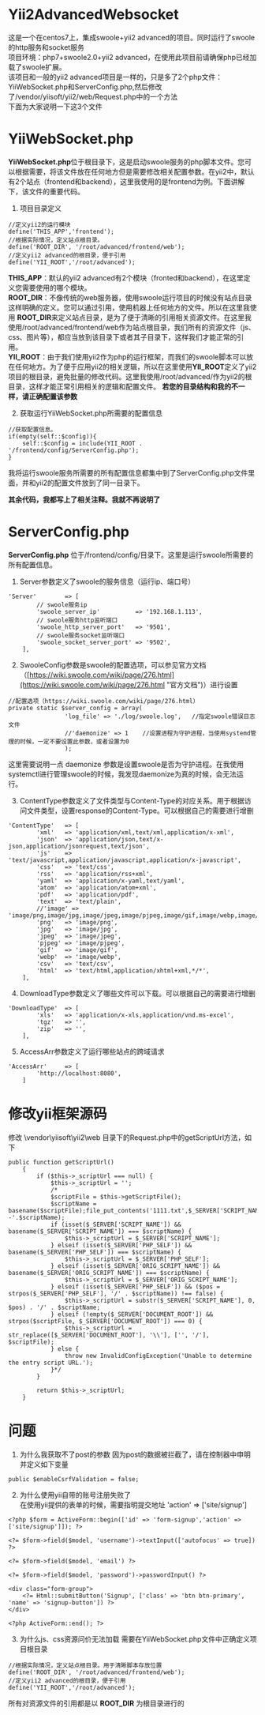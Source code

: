 # Yii2AdvancedWebsocket
这是一个在centos7上，集成swoole+yii2 advanced的项目。同时运行了swoole的http服务和socket服务  
项目环境：php7+swoole2.0+yii2 advanced，在使用此项目前请确保php已经加载了swoole扩展。  
该项目和一般的yii2 advanced项目是一样的，只是多了2个php文件：YiiWebSocket.php和ServerConfig.php,然后修改了/vendor/yiisoft/yii2/web/Request.php中的一个方法    
下面为大家说明一下这3个文件  

# YiiWebSocket.php
**YiiWebSocket.php**位于根目录下，这是启动swoole服务的php脚本文件。您可以根据需要，将该文件放在任何地方但是需要修改相关配置参数。在yii2中，默认有2个站点（frontend和backend），这里我使用的是frontend为例。下面讲解下，该文件的重要代码。
1. 项目目录定义
```
//定义yii2的运行模块
define('THIS_APP','frontend');
//根据实际情况，定义站点根目录。
define('ROOT_DIR', '/root/advanced/frontend/web');
//定义yii2 advanced的根目录，便于引用
define('YII_ROOT','/root/advanced');
```
**THIS_APP**：默认的yii2 advanced有2个模块（fronted和backend），在这里定义您需要使用的哪个模块。  
**ROOT_DIR**：不像传统的web服务器，使用swoole运行项目的时候没有站点目录这样明确的定义。您可以通过引用，使用机器上任何地方的文件。所以在这里我使用    **ROOT_DIR**来定义站点目录，是为了便于清晰的引用相关资源文件。在这里我使用/root/advanced/frontend/web作为站点根目录，我们所有的资源文件（js、css、图片等），都应当放到该目录下或者其子目录下，这样我们才能正常的引用。    
**YII_ROOT**：由于我们使用yii2作为php的运行框架，而我们的swoole脚本可以放在任何地方。为了便于应用yii2的相关逻辑，所以在这里使用**YII_ROOT**定义了yii2项目的根目录，避免批量的修改代码。这里我使用/root/advanced/作为yii2的根目录，这样才能正常引用相关的逻辑和配置文件。
**若您的目录结构和我的不一样，请正确配置该参数**


2. 获取运行YiiWebSocket.php所需要的配置信息
```
//获取配置信息。
if(empty(self::$config)){
    self::$config = include(YII_ROOT . '/frontend/config/ServerConfig.php');
}
```
我将运行swoole服务所需要的所有配置信息都集中到了ServerConfig.php文件里面，并和yii2的配置文件放到了同一目录下。  

**其余代码，我都写上了相关注释。我就不再说明了**

# ServerConfig.php 
**ServerConfig.php** 位于/frontend/config/目录下。这里是运行swoole所需要的所有配置信息。
1. Server参数定义了swoole的服务信息（运行ip、端口号）
```
'Server'        => [
        // swoole服务ip
        'swoole_server_ip'          => '192.168.1.113',
        // swoole服务http监听端口
        'swoole_http_server_port'   => '9501',
        // swoole服务socket监听端口
        'swoole_socket_server_port' => '9502',
    ],
```
2. SwooleConfig参数是swoole的配置选项，可以参见官方文档（[https://wiki.swoole.com/wiki/page/276.html](https://wiki.swoole.com/wiki/page/276.html "官方文档")）进行设置  
```
//配置选项（https://wiki.swoole.com/wiki/page/276.html）
private static $server_config = array(
                'log_file' => './log/swoole.log',   //指定swoole错误日志文件
				//'daemonize' => 1    //设置进程为守护进程，当使用systemd管理的时候，一定不要设置此参数，或者设置为0
                );
```  
这里需要说明一点 daemonize 参数是设置swoole是否为守护进程。在我使用systemctl进行管理swoole的时候，我发现daemonize为真的时候，会无法运行。

3. ContentType参数定义了文件类型与Content-Type的对应关系。用于根据访问文件类型，设置response的Content-Type。可以根据自己的需要进行增删
```
'ContentType'   => [
        'xml'   => 'application/xml,text/xml,application/x-xml',
        'json'  => 'application/json,text/x-json,application/jsonrequest,text/json',
        'js'    => 'text/javascript,application/javascript,application/x-javascript',
        'css'   => 'text/css',
        'rss'   => 'application/rss+xml',
        'yaml'  => 'application/x-yaml,text/yaml',
        'atom'  => 'application/atom+xml',
        'pdf'   => 'application/pdf',
        'text'  => 'text/plain',
        //'image' => 'image/png,image/jpg,image/jpeg,image/pjpeg,image/gif,image/webp,image/*',
        'png'   => 'image/png',
        'jpg'   => 'image/jpg',
        'jpeg'  => 'image/jpeg',
        'pjpeg' => 'image/pjpeg',
        'gif'   => 'image/gif',
        'webp'  => 'image/webp',
        'csv'   => 'text/csv',
        'html'  => 'text/html,application/xhtml+xml,*/*',
    ],
```
4. DownloadType参数定义了哪些文件可以下载。可以根据自己的需要进行增删
```
'DownloadType'  => [
        'xls'   => 'application/x-xls,application/vnd.ms-excel',
        'tgz'   => '',
        'zip'   => '',
    ],
```  
5. AccessArr参数定义了运行哪些站点的跨域请求
```
'AccessArr'     => [
        'http://localhost:8080',
    ]
```

# 修改yii框架源码  
修改 \vendor\yiisoft\yii2\web 目录下的Request.php中的getScriptUrl方法，如下
```
public function getScriptUrl()
    {
        if ($this->_scriptUrl === null) {
            $this->_scriptUrl = '';
            /*
            $scriptFile = $this->getScriptFile();
            $scriptName = basename($scriptFile);file_put_contents('1111.txt',$_SERVER['SCRIPT_NAME'].'--'.$scriptName);
            if (isset($_SERVER['SCRIPT_NAME']) && basename($_SERVER['SCRIPT_NAME']) === $scriptName) {
                $this->_scriptUrl = $_SERVER['SCRIPT_NAME'];
            } elseif (isset($_SERVER['PHP_SELF']) && basename($_SERVER['PHP_SELF']) === $scriptName) {
                $this->_scriptUrl = $_SERVER['PHP_SELF'];
            } elseif (isset($_SERVER['ORIG_SCRIPT_NAME']) && basename($_SERVER['ORIG_SCRIPT_NAME']) === $scriptName) {
                $this->_scriptUrl = $_SERVER['ORIG_SCRIPT_NAME'];
            } elseif (isset($_SERVER['PHP_SELF']) && ($pos = strpos($_SERVER['PHP_SELF'], '/' . $scriptName)) !== false) {
                $this->_scriptUrl = substr($_SERVER['SCRIPT_NAME'], 0, $pos) . '/' . $scriptName;
            } elseif (!empty($_SERVER['DOCUMENT_ROOT']) && strpos($scriptFile, $_SERVER['DOCUMENT_ROOT']) === 0) {
                $this->_scriptUrl = str_replace([$_SERVER['DOCUMENT_ROOT'], '\\'], ['', '/'], $scriptFile);
            } else {
                throw new InvalidConfigException('Unable to determine the entry script URL.');
            }*/
        }

        return $this->_scriptUrl;
    }
```

# 问题
1. 为什么我获取不了post的参数
因为post的数据被拦截了，请在控制器中申明并定义如下变量
```
public $enableCsrfValidation = false;
```
2. 为什么使用yii自带的账号注册失败了  
在使用yii提供的表单的时候，需要指明提交地址 'action' => ['site/signup']
```
<?php $form = ActiveForm::begin(['id' => 'form-signup','action' => ['site/signup']]); ?>

<?= $form->field($model, 'username')->textInput(['autofocus' => true]) ?>

<?= $form->field($model, 'email') ?>

<?= $form->field($model, 'password')->passwordInput() ?>

<div class="form-group">
    <?= Html::submitButton('Signup', ['class' => 'btn btn-primary', 'name' => 'signup-button']) ?>
</div>

<?php ActiveForm::end(); ?>
```
3. 为什么js、css资源问价无法加载
需要在YiiWebSocket.php文件中正确定义项目根目录
```
//根据实际情况，定义站点根目录。用于清晰脚本存放位置
define('ROOT_DIR', '/root/advanced/frontend/web');
//定义yii2 advanced的根目录，便于引用
define('YII_ROOT','/root/advanced');
```
所有对资源文件的引用都是以 **ROOT_DIR** 为根目录进行的

